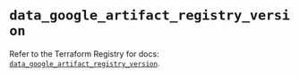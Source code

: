 # `data_google_artifact_registry_version`

Refer to the Terraform Registry for docs: [`data_google_artifact_registry_version`](https://registry.terraform.io/providers/hashicorp/google-beta/6.49.1/docs/data-sources/google_artifact_registry_version).
